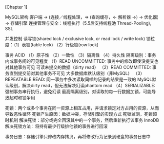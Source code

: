 [Chapter 1]

MySQL架构
客户端 -> (连接／线程处理，=> (查询缓存，<- 解析器 ->) -> 优化器) -> 存储引擎
连接管理与安全：线程执行（5.5后支持线程池 Thread-Pooling), SSL

并发控制
读写锁(shared lock / exclusive lock, or read lock / write lock)
锁粒度：（1）表锁(table lock) （2）行级锁(row lock)

事务
ACID （1）原子性 （2）一致性 （3）隔离性 （4）持久性
隔离级别：事务内或事务间的可见程度
（1）READ UNCOMMITTED:
	事务中的修改即使没提交也对其他事务可见
	可读未提交的数据（dirty read）
（2）READ COMMITTED:
	事务直到提交前对其他事务不可见
	大多数据库默认级别（非MySQL）
（3）REPEATABLE READ:
	同一事务中多次读取同样的记录的结果是一致的
	MySQL默认级别，解决dirty read，但无法解决幻读phantom read
（4）SERIALIZABLE:
	强制事务串行执行，避免幻读
	最高隔离级别，对读取的每一行数据加锁，可能导致超时和锁争用

死锁：两个或多个事务在同一资源上相互占用，并请求锁定对方占用的资源，从而导致恶性循环
死锁产生原因：数据冲突，存储引擎的实现方式
死锁监测，死锁超时机制
解决死锁：部分或完全回滚其中的一个事务，然后重新执行该事务
InnoDB解决死锁方法：将持有最少行级排他锁的事务进行回滚

事务日志：存储引擎只修改内存拷贝，再将修改行为记录到硬盘的事务日志中